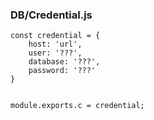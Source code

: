 ### DB/Credential.js

``` JS
const credential = {
    host: 'url',
    user: '???',
    database: '???',
    password: '???'
}


module.exports.c = credential;
```